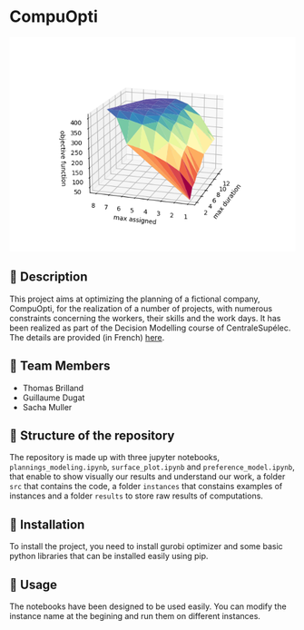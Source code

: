 # CompuOpti

![Surface](Figure.png)

## :book: Description

This project aims at optimizing the planning of a fictional company, CompuOpti, for the realization of a number of projects, with numerous constraints concerning the workers, their skills and the work days. It has been realized as part of the Decision Modelling course of CentraleSupélec. The details are provided (in French) [here](/home/guillaume/Documents/CompuOpti/Projet_SDP_2022_23.pdf).


## :busts_in_silhouette: Team Members

- Thomas Brilland
- Guillaume Dugat
- Sacha Muller


## :file_folder: Structure of the repository

The repository is made up with three jupyter notebooks, `plannings_modeling.ipynb`, `surface_plot.ipynb` and `preference_model.ipynb`, that enable to show visually our results and understand our work, a folder `src` that contains the code, a folder `instances` that constains examples of instances and a folder `results` to store raw results of computations.


## :hammer: Installation

To install the project, you need to install gurobi optimizer and some basic python libraries that can be installed easily using pip.


## :ferris_wheel: Usage

The notebooks have been designed to be used easily. You can modify the instance name at the begining and run them on different instances.
